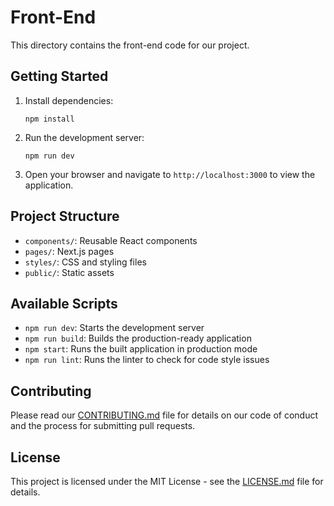 # Front-End

This directory contains the front-end code for our project.

## Getting Started

1. Install dependencies:
   ```
   npm install
   ```

2. Run the development server:
   ```
   npm run dev
   ```

3. Open your browser and navigate to `http://localhost:3000` to view the application.

## Project Structure

- `components/`: Reusable React components
- `pages/`: Next.js pages
- `styles/`: CSS and styling files
- `public/`: Static assets

## Available Scripts

- `npm run dev`: Starts the development server
- `npm run build`: Builds the production-ready application
- `npm start`: Runs the built application in production mode
- `npm run lint`: Runs the linter to check for code style issues

## Contributing

Please read our [CONTRIBUTING.md](../CONTRIBUTING.md) file for details on our code of conduct and the process for submitting pull requests.

## License

This project is licensed under the MIT License - see the [LICENSE.md](../LICENSE.md) file for details.
